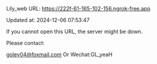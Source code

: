 Lily_web URL: https://222f-61-165-102-156.ngrok-free.app

Updated at: 2024-12-06 07:53:47

If you cannot open this URL, the server might be down.

Please contact: 

goley04@foxmail.com Or Wechat:GL_yeaH